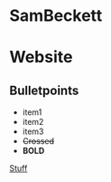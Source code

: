 # SamBeckett
# Website

## Bulletpoints
- item1
- item2
- item3
- ~~Crossed~~
- **BOLD**

[Stuff](httpa://SamBeckett0.github.io/stuff.html)
